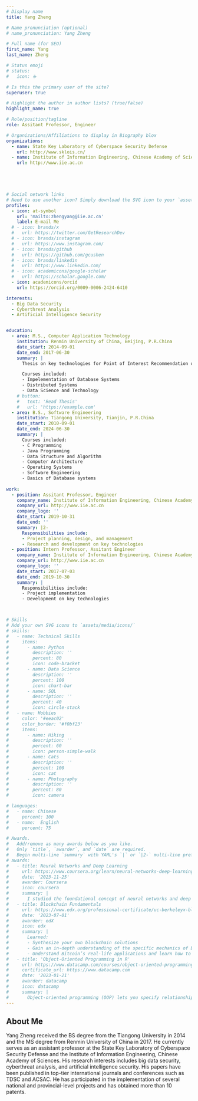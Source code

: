 ```yaml
---
# Display name
title: Yang Zheng

# Name pronunciation (optional)
# name_pronunciation: Yang Zheng

# Full name (for SEO)
first_name: Yang
last_name: Zheng

# Status emoji
# status:
#   icon: ☕️

# Is this the primary user of the site?
superuser: true

# Highlight the author in author lists? (true/false)
highlight_name: true

# Role/position/tagline
role: Assitant Professor, Engineer

# Organizations/Affiliations to display in Biography blox
organizations:
  - name: State Key Laboratory of Cyberspace Security Defense
    url: http://www.sklois.cn/
  - name: Institute of Information Engineering, Chinese Academy of Sciences
    url: http://www.iie.ac.cn


  


# Social network links
# Need to use another icon? Simply download the SVG icon to your `assets/media/icons/` folder.
profiles:
  - icon: at-symbol
    url: 'mailto:zhengyang@iie.ac.cn'
    label: E-mail Me
  # - icon: brands/x
  #   url: https://twitter.com/GetResearchDev
  # - icon: brands/instagram
  #   url: https://www.instagram.com/
  # - icon: brands/github
  #   url: https://github.com/gcushen
  # - icon: brands/linkedin
  #   url: https://www.linkedin.com/
  # - icon: academicons/google-scholar
  #   url: https://scholar.google.com/
  - icon: academicons/orcid
    url: https://orcid.org/0009-0006-2424-6410

interests:
  - Big Data Security
  - Cyberthreat Analysis
  - Artificial Intelligence Security


education:
  - area: M.S., Computer Application Technology
    institution: Renmin University of China, Beijing, P.R.China
    date_start: 2014-09-01
    date_end: 2017-06-30
    summary: |
      Thesis on key technologies for Point of Interest Recommendation on Social Media. Supervised by Prof. Hong Chen and Prof. Cuiping Li. 

      Courses included:
      - Impelementation of Database Systems
      - Distributed Systems
      - Data Science and Technology
    # button:
    #   text: 'Read Thesis'
    #   url: 'https://example.com'
  - area: B.S., Software Engineering
    institution: Tiangong University, Tianjin, P.R.China
    date_start: 2010-09-01
    date_end: 2024-06-30
    summary: |
      Courses included:
      - C Programming
      - Java Programming
      - Data Structure and Algorithm
      - Computer Architecture
      - Operating Systems
      - Software Engineering
      - Basics of Database systems
      
work:
  - position: Assitant Professor, Engineer
    company_name: Institute of Information Engineering, Chinese Academy of Sciences
    company_url: http://www.iie.ac.cn
    company_logo: ''
    date_start: 2019-10-31
    date_end: ''
    summary: |2-
      Responsibilities include:
      - Project planning, design, and management
      - Research and development on key technologies
  - position: Intern Professor, Assitant Engineer
    company_name: Institute of Information Engineering, Chinese Academy of Sciences
    company_url: http://www.iie.ac.cn
    company_logo: ''
    date_start: 2017-07-03
    date_end: 2019-10-30
    summary: |
      Responsibilities include:
      - Project implementation
      - Development on key technologies



# Skills
# Add your own SVG icons to `assets/media/icons/`
# skills:
#   - name: Technical Skills
#     items:
#       - name: Python
#         description: ''
#         percent: 80
#         icon: code-bracket
#       - name: Data Science
#         description: ''
#         percent: 100
#         icon: chart-bar
#       - name: SQL
#         description: ''
#         percent: 40
#         icon: circle-stack
#   - name: Hobbies
#     color: '#eeac02'
#     color_border: '#f0bf23'
#     items:
#       - name: Hiking
#         description: ''
#         percent: 60
#         icon: person-simple-walk
#       - name: Cats
#         description: ''
#         percent: 100
#         icon: cat
#       - name: Photography
#         description: ''
#         percent: 80
#         icon: camera

# languages:
#   - name: Chinese
#     percent: 100
#   - name:  English
#     percent: 75

# Awards.
#   Add/remove as many awards below as you like.
#   Only `title`, `awarder`, and `date` are required.
#   Begin multi-line `summary` with YAML's `|` or `|2-` multi-line prefix and indent 2 spaces below.
# awards:
#   - title: Neural Networks and Deep Learning
#     url: https://www.coursera.org/learn/neural-networks-deep-learning
#     date: '2023-11-25'
#     awarder: Coursera
#     icon: coursera
#     summary: |
#       I studied the foundational concept of neural networks and deep learning. By the end, I was familiar with the significant technological trends driving the rise of deep learning; build, train, and apply fully connected deep neural networks; implement efficient (vectorized) neural networks; identify key parameters in a neural network’s architecture; and apply deep learning to your own applications.
#   - title: Blockchain Fundamentals
#     url: https://www.edx.org/professional-certificate/uc-berkeleyx-blockchain-fundamentals
#     date: '2023-07-01'
#     awarder: edX
#     icon: edx
#     summary: |
#       Learned:
#       - Synthesize your own blockchain solutions
#       - Gain an in-depth understanding of the specific mechanics of Bitcoin
#       - Understand Bitcoin’s real-life applications and learn how to attack and destroy Bitcoin, Ethereum, smart contracts and Dapps, and alternatives to Bitcoin’s Proof-of-Work consensus algorithm
#   - title: 'Object-Oriented Programming in R'
#     url: https://www.datacamp.com/courses/object-oriented-programming-with-s3-and-r6-in-r
#     certificate_url: https://www.datacamp.com
#     date: '2023-01-21'
#     awarder: datacamp
#     icon: datacamp
#     summary: |
#       Object-oriented programming (OOP) lets you specify relationships between functions and the objects that they can act on, helping you manage complexity in your code. This is an intermediate level course, providing an introduction to OOP, using the S3 and R6 systems. S3 is a great day-to-day R programming tool that simplifies some of the functions that you write. R6 is especially useful for industry-specific analyses, working with web APIs, and building GUIs.
---
```


## About Me

Yang Zheng received the BS degree from the Tiangong University in 2014 and the MS degree from Renmin University of China in 2017. He currently serves as an assistant professor at the State Key Laboratory of Cyberspace Security Defense and the Institute of Information Engineering, Chinese Academy of Sciences. His research interests includes big data security, cyberthreat analysis, and artificial intelligence security. His papers have been published in top-tier international journals and conferences such as TDSC and ACSAC. He has participated in the implementation of several national and provincial-level projects and has obtained more than 10 patents.

